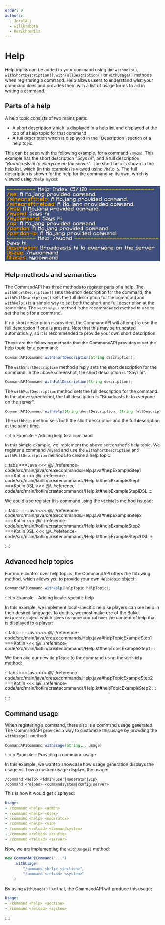 ```yaml
---
order: 9
authors:
  - JorelAli
  - willkroboth
  - DerEchtePilz
---
```


# Help

Help topics can be added to your command using the `withHelp()`, `withShortDescription()`, `withFullDescription()` or `withUsage()` methods when registering a command. Help allows users to understand what your command does and provides them with a list of usage forms to aid in writing a command.

## Parts of a help

A help topic consists of two mains parts:

- A short description which is displayed in a help list and displayed at the top of a help topic for that command
- A full description which is displayed in the "Description" section of a help topic

This can be seen with the following example, for a command `/mycmd`. This example has the short description _"Says hi"_, and a full description _"Broadcasts hi to everyone on the server"_. The short help is shown in the help list, which (in this example) is viewed using `/help 5`. The full description is shown for the help for the command on its own, which is viewed using `/help mycmd`:

![help image](/images/help.png)

## Help methods and semantics

The CommandAPI has three methods to register parts of a help. The `withShortDescription()` sets the short description for the command, the `withFullDescription()` sets the full description for the command and `withHelp()` is a simple way to set both the short and full description at the same time. The `withHelp()` method is the recommended method to use to set the help for a command.

If no short description is provided, the CommandAPI will attempt to use the full description if one is present. Note that this may be truncated automatically, so it is recommended to provide your own short description.

These are the following methods that the CommandAPI provides to set the help topic for a command:

```java
CommandAPICommand withShortDescription(String description);
```

The `withShortDescription` method simply sets the short description for the command. In the above screenshot, the short description is "Says hi".

```java
CommandAPICommand withFullDescription(String description);
```

The `withFullDescription` method sets the full description for the command. In the above screenshot, the full description is "Broadcasts hi to everyone on the server".

```java
CommandAPICommand withHelp(String shortDescription, String fullDescription);
```

The `withHelp` method sets both the short description and the full description at the same time.

::::tip Example – Adding help to a command

In this simple example, we implement the above screenshot's help topic. We register a command `/mycmd` and use the `withShortDescription` and `withFullDescription` methods to create a help topic:

:::tabs
===Java
<<< @/../reference-code/src/main/java/createcommands/Help.java#helpExampleStep1
===Kotlin
<<< @/../reference-code/src/main/kotlin/createcommands/Help.kt#helpExampleStep1
===Kotlin DSL
<<< @/../reference-code/src/main/kotlin/createcommands/Help.kt#helpExampleStep1DSL
:::

We could also register this command using the `withHelp` method instead:

:::tabs
===Java
<<< @/../reference-code/src/main/java/createcommands/Help.java#helpExampleStep2
===Kotlin
<<< @/../reference-code/src/main/kotlin/createcommands/Help.kt#helpExampleStep2
===Kotlin DSL
<<< @/../reference-code/src/main/kotlin/createcommands/Help.kt#helpExampleStep2DSL
:::

::::

## Advanced help topics

For more control over help topics, the CommandAPI offers the following method, which allows you to provide your own `HelpTopic` object:

```java
CommandAPICommand withHelp(HelpTopic helpTopic);
```

::::tip Example – Adding locale-specific help

In this example, we implement local-specific help so players can see help in their desired language. To do this, we must make use of the Bukkit `HelpTopic` object which gives us more control over the content of help that is displayed to a player:

:::tabs
===Java
<<< @/../reference-code/src/main/java/createcommands/Help.java#helpTopicExampleStep1
===Kotlin
<<< @/../reference-code/src/main/kotlin/createcommands/Help.kt#helpTopicExampleStep1
:::

We then add our new `HelpTopic` to the command using the `withHelp` method:

:::tabs
===Java
<<< @/../reference-code/src/main/java/createcommands/Help.java#helpTopicExampleStep2
===Kotlin
<<< @/../reference-code/src/main/kotlin/createcommands/Help.kt#helpTopicExampleStep2
:::

::::

## Command usage

When registering a command, there also is a command usage generated. The CommandAPI provides a way to customize this usage by providing the `withUsage()` method:

```java
CommandAPICommand withUsage(String... usage)
```

::::tip Example – Providing a command usage

In this example, we want to showcase how usage generation displays the usage vs. how a custom usage displays the usage:

```mccmd
/command <help> <admin|user|moderator|vip>
/command <reload> <commandsystem|config|server>
```

This is how it would get displayed:

```yaml
Usage:
- /command <help> <admin>
- /command <help> <user>
- /command <help> <moderator>
- /command <help> <vip>
- /command <reload> <commandsystem>
- /command <reload> <config>
- /command <reload> <server>
```

Now, we are implementing the `withUsage()` method:

```java
new CommandAPICommand("...")
    .withUsage(
        "/command <help> <section>",
        "/command <reload> <system>"
    )
```

By using `withUsage()` like that, the CommandAPI will produce this usage:

```yaml
Usage:
- /command <help> <section>
- /command <reload> <system>
```

::::